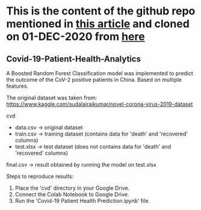 # This is the content of the github repo mentioned in [this article](https://doi.org/10.3389/fpubh.2020.00357) and cloned on 01-DEC-2020 from [here](https://github.com/Atharva-Peshkar/Covid-19-Patient-Health-Analytics) 

## Covid-19-Patient-Health-Analytics
A Boosted Random Forest Classification model was implemented to predict the outcome of the CoV-2 positive patients in China. Based on multiple features.

The original dataset was taken from: https://www.kaggle.com/sudalairajkumar/novel-corona-virus-2019-dataset

cvd
  + data.csv -> original dataset
  + train.csv -> training dataset (contains data for 'death' and 'recovered' columns)
  + test.xlsx -> test dataset (does not contains data for 'death' and 'recovered' columns)

final.csv -> result obtained by running the model on test.xlsx

Steps to reproduce results:

1) Place the 'cvd' directory in your Google Drive.
2) Connect the Colab Notebook to Google Drive.
3) Run the 'Covid-19 Patient Health Prediction.ipynb' file.
